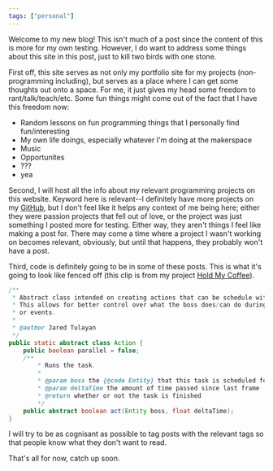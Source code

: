 ```yaml
---
tags: ["personal"]
---
```

Welcome to my new blog! This isn't much of a post since the content of this is more for my own testing.
However, I do want to address some things about this site in this post, just to kill two birds
with one stone.

First off, this site serves as not only my portfolio site for my projects (non-programming including), but
serves as a place where I can get some thoughts out onto a space. For me, it just gives my head some freedom
to rant/talk/teach/etc. Some fun things might come out of the fact that I have this freedom now:

- Random lessons on fun programming things that I personally find fun/interesting
- My own life doings, especially whatever I'm doing at the makerspace
- Music
- Opportunites
- ???
- yea

Second, I will host all the info about my relevant programming projects on this website. Keyword here is
relevant--I definitely have more projects on my [GitHub](https://github.com/Endoman123), but I don't feel
like it helps any context of me being here; either they were passion projects that fell out of love, or the
project was just something I posted more for testing. Either way, they aren't things I feel like making a post
for. There may come a time where a project I wasn't working on becomes relevant, obviously, but until that happens,
they probably won't have a post.

Third, code is definitely going to be in some of these posts. This is what it's going to look like fenced off
(this clip is from my project [Hold My Coffee](https://github.com/Endoman123/hold-my-coffee)).
```java
/**
 * Abstract class intended on creating actions that can be schedule with the boss.
 * This allows for better control over what the boss does/can do during certain stages
 * or events.
 *
 * @author Jared Tulayan
 */
public static abstract class Action {
    public boolean parallel = false;
    /**
        * Runs the task.
        *
        * @param boss the {@code Entity} that this task is scheduled for
        * @param deltaTime the amount of time passed since last frame
        * @return whether or not the task is finished
        */
    public abstract boolean act(Entity boss, float deltaTime);
}
```

I will try to be as cognisant as possible to tag posts with the relevant tags so that people know what they don't want to read.

That's all for now, catch up soon.